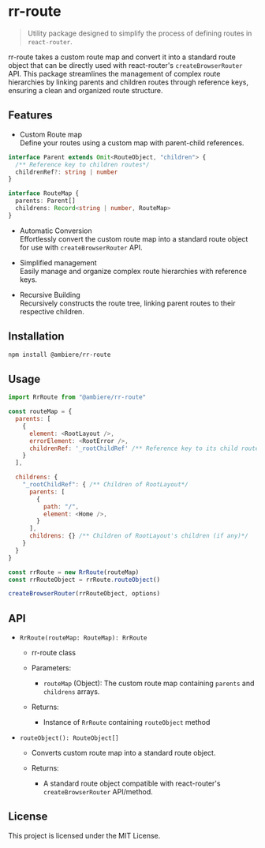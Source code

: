 # rr-route

> Utility package designed to simplify the process of defining routes in `react-router`.

rr-route takes a custom route map and convert it into a standard route object that can be directly
used with react-router's `createBrowserRouter` API. This package streamlines the management of complex
route hierarchies by linking parents and children routes through reference keys, ensuring a clean and
organized route structure.

## Features

- Custom Route map<br/>
Define your routes using a custom map with parent-child references.

```ts
interface Parent extends Omit<RouteObject, "children"> {
  /** Reference key to children routes*/
  childrenRef?: string | number
}

interface RouteMap {
  parents: Parent[]
  childrens: Record<string | number, RouteMap>
}
```

- Automatic Conversion<br/>
Effortlessly convert the custom route map into a standard route object for use with `createBrowserRouter` API.

- Simplified management<br/>
Easily manage and organize complex route hierarchies with reference keys.

- Recursive Building<br/>
Recursively constructs the route tree, linking parent routes to their respective children.


## Installation

```bash
npm install @ambiere/rr-route

```

## Usage

```js
import RrRoute from "@ambiere/rr-route"

const routeMap = {
  parents: [
    {
      element: <RootLayout />,
      errorElement: <RootError />,
      childrenRef: '_rootChildRef' /** Reference key to its child route*/
    }
  ],

  childrens: {
    "_rootChildRef": { /** Children of RootLayout*/
      parents: [
        {
          path: "/",
          element: <Home />,
        }
      ],
      childrens: {} /** Children of RootLayout's children (if any)*/
    }
  }
}

const rrRoute = new RrRoute(routeMap)
const rrRouteObject = rrRoute.routeObject()

createBrowserRouter(rrRouteObject, options)
```

## API

- `RrRoute(routeMap: RouteMap): RrRoute`
  - rr-route class

  - Parameters:
    - `routeMap` (Object): The custom route map containing `parents` and `childrens` arrays.

  - Returns:
    - Instance of `RrRoute` containing `routeObject` method

- `routeObject(): RouteObject[]`
  - Converts custom route map into a standard route object.

  - Returns:
    - A standard route object compatible with react-router's `createBrowserRouter` API/method.

## License

This project is licensed under the MIT License.


